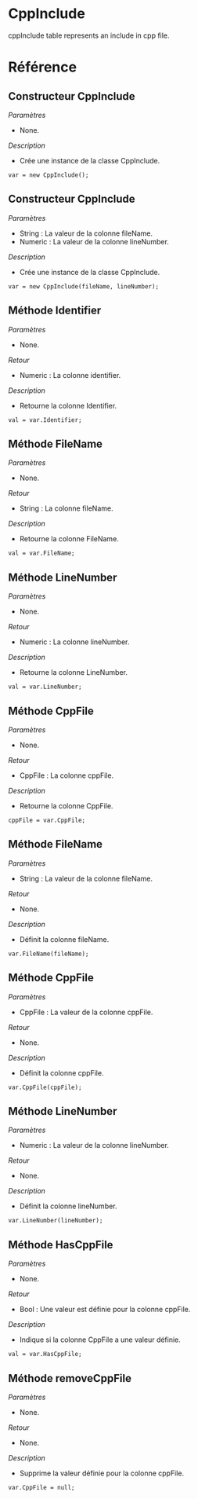 # CppInclude
cppInclude table represents an include in cpp file.

# Référence
## Constructeur CppInclude
*Paramètres*
* None.

*Description*
* Crée une instance de la classe CppInclude.
```
var = new CppInclude();
```

## Constructeur CppInclude
*Paramètres*
* String : La valeur de la colonne fileName.
* Numeric : La valeur de la colonne lineNumber.

*Description*
* Crée une instance de la classe CppInclude.
```
var = new CppInclude(fileName, lineNumber);
```

## Méthode Identifier
*Paramètres*
* None.

*Retour*
* Numeric : La colonne identifier.

*Description*
* Retourne la colonne Identifier.
```
val = var.Identifier;
```

## Méthode FileName
*Paramètres*
* None.

*Retour*
* String : La colonne fileName.

*Description*
* Retourne la colonne FileName.
```
val = var.FileName;
```

## Méthode LineNumber
*Paramètres*
* None.

*Retour*
* Numeric : La colonne lineNumber.

*Description*
* Retourne la colonne LineNumber.
```
val = var.LineNumber;
```

## Méthode CppFile
*Paramètres*
* None.

*Retour*
* CppFile : La colonne cppFile.

*Description*
* Retourne la colonne CppFile.
```
cppFile = var.CppFile;
```

## Méthode FileName
*Paramètres*
* String : La valeur de la colonne fileName.

*Retour*
* None.

*Description*
* Définit la colonne fileName.
```
var.FileName(fileName);
```

## Méthode CppFile
*Paramètres*
* CppFile : La valeur de la colonne cppFile.

*Retour*
* None.

*Description*
* Définit la colonne cppFile.
```
var.CppFile(cppFile);
```

## Méthode LineNumber
*Paramètres*
* Numeric : La valeur de la colonne lineNumber.

*Retour*
* None.

*Description*
* Définit la colonne lineNumber.
```
var.LineNumber(lineNumber);
```

## Méthode HasCppFile
*Paramètres*
* None.

*Retour*
* Bool : Une valeur est définie pour la colonne cppFile.

*Description*
* Indique si la colonne CppFile a une valeur définie.
```
val = var.HasCppFile;
```

## Méthode removeCppFile
*Paramètres*
* None.

*Retour*
* None.

*Description*
* Supprime la valeur définie pour la colonne cppFile.
```
var.CppFile = null;
```
